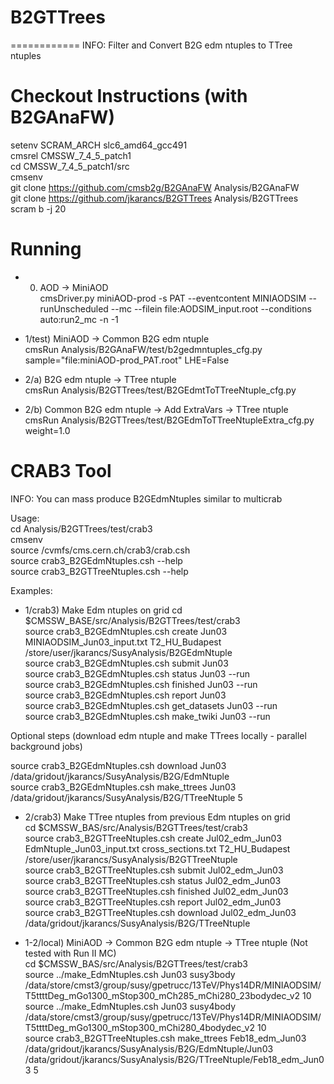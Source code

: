 # B2GTTrees
============
INFO: Filter and Convert B2G edm ntuples to TTree ntuples

Checkout Instructions (with B2GAnaFW)
=====================================

setenv SCRAM_ARCH slc6_amd64_gcc491  
cmsrel CMSSW_7_4_5_patch1  
cd CMSSW_7_4_5_patch1/src  
cmsenv  
git clone https://github.com/cmsb2g/B2GAnaFW Analysis/B2GAnaFW  
git clone https://github.com/jkarancs/B2GTTrees Analysis/B2GTTrees  
scram b -j 20  

Running
=======

- 0) AOD -> MiniAOD  
cmsDriver.py miniAOD-prod -s PAT --eventcontent MINIAODSIM --runUnscheduled  --mc --filein file:AODSIM_input.root --conditions auto:run2_mc -n -1  

- 1/test) MiniAOD -> Common B2G edm ntuple  
cmsRun Analysis/B2GAnaFW/test/b2gedmntuples_cfg.py sample="file:miniAOD-prod_PAT.root" LHE=False  

- 2/a) B2G edm ntuple -> TTree ntuple  
cmsRun Analysis/B2GTTrees/test/B2GEdmtToTTreeNtuple_cfg.py  

- 2/b) Common B2G edm ntuple -> Add ExtraVars -> TTree ntuple  
cmsRun Analysis/B2GTTrees/test/B2GEdmToTTreeNtupleExtra_cfg.py weight=1.0  

CRAB3 Tool
==========
INFO: You can mass produce B2GEdmNtuples similar to multicrab

Usage:  
cd Analysis/B2GTTrees/test/crab3  
cmsenv  
source /cvmfs/cms.cern.ch/crab3/crab.csh  
source crab3_B2GEdmNtuples.csh --help  
source crab3_B2GTTreeNtuples.csh --help  

Examples:  
- 1/crab3) Make Edm ntuples on grid
cd $CMSSW_BASE/src/Analysis/B2GTTrees/test/crab3  
source crab3_B2GEdmNtuples.csh create Jun03 MINIAODSIM_Jun03_input.txt T2_HU_Budapest /store/user/jkarancs/SusyAnalysis/B2GEdmNtuple  
source crab3_B2GEdmNtuples.csh submit Jun03  
source crab3_B2GEdmNtuples.csh status Jun03 --run  
source crab3_B2GEdmNtuples.csh finished Jun03 --run  
source crab3_B2GEdmNtuples.csh report Jun03  
source crab3_B2GEdmNtuples.csh get_datasets Jun03 --run  
source crab3_B2GEdmNtuples.csh make_twiki Jun03 --run  

Optional steps (download edm ntuple and make TTrees locally - parallel background jobs)  

source crab3_B2GEdmNtuples.csh download Jun03 /data/gridout/jkarancs/SusyAnalysis/B2G/EdmNtuple  
source crab3_B2GEdmNtuples.csh make_ttrees Jun03 /data/gridout/jkarancs/SusyAnalysis/B2G/TTreeNtuple 5  

- 2/crab3) Make TTree ntuples from previous Edm ntuples on grid  
cd $CMSSW_BAS/src/Analysis/B2GTTrees/test/crab3  
source crab3_B2GTTreeNtuples.csh create Jul02_edm_Jun03 EdmNtuple_Jun03_input.txt cross_sections.txt T2_HU_Budapest /store/user/jkarancs/SusyAnalysis/B2GTTreeNtuple  
source crab3_B2GTTreeNtuples.csh submit Jul02_edm_Jun03  
source crab3_B2GTTreeNtuples.csh status Jul02_edm_Jun03  
source crab3_B2GTTreeNtuples.csh finished Jul02_edm_Jun03  
source crab3_B2GTTreeNtuples.csh report Jul02_edm_Jun03  
source crab3_B2GTTreeNtuples.csh download Jul02_edm_Jun03 /data/gridout/jkarancs/SusyAnalysis/B2G/TTreeNtuple  

- 1-2/local) MiniAOD -> Common B2G edm ntuple -> TTree ntuple (Not tested with Run II MC)  
cd $CMSSW_BAS/src/Analysis/B2GTTrees/test/crab3  
source ../make_EdmNtuples.csh Jun03 susy3body /data/store/cmst3/group/susy/gpetrucc/13TeV/Phys14DR/MINIAODSIM/T5ttttDeg_mGo1300_mStop300_mCh285_mChi280_23bodydec_v2 10  
source ../make_EdmNtuples.csh Jun03 susy4body /data/store/cmst3/group/susy/gpetrucc/13TeV/Phys14DR/MINIAODSIM/T5ttttDeg_mGo1300_mStop300_mChi280_4bodydec_v2 10  
source crab3_B2GTTreeNtuples.csh make_ttrees Feb18_edm_Jun03 /data/gridout/jkarancs/SusyAnalysis/B2G/EdmNtuple/Jun03 /data/gridout/jkarancs/SusyAnalysis/B2G/TTreeNtuple/Feb18_edm_Jun03 5  
